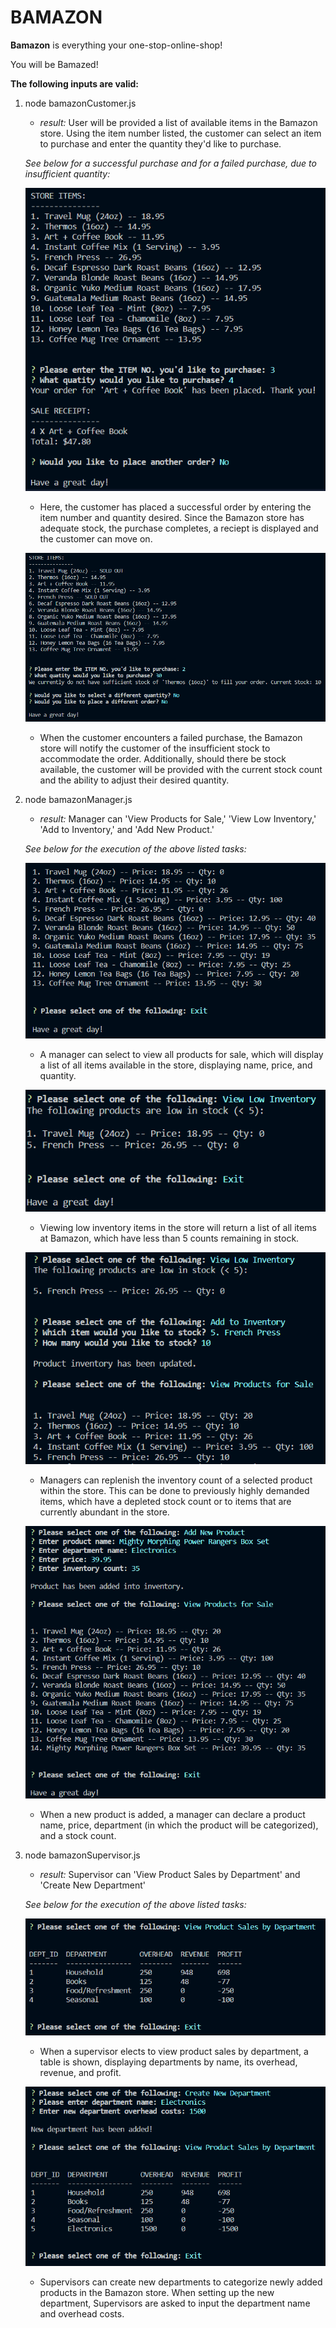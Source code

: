 # BAMAZON

**Bamazon** is everything your one-stop-online-shop!

You will be Bamazed!


**The following inputs are valid:**
1. node bamazonCustomer.js
    - *result:* User will be provided a list of available items in the Bamazon store. Using the item number listed, the customer can select an item to purchase and enter the quantity they'd like to purchase.
    
    *See below for a successful purchase and for a failed purchase, due to insufficient quantity:*
    
    ![Successful Purchase](./images/image1.png)
    - Here, the customer has placed a successful order by entering the item number and quantity desired. Since the Bamazon store has adequate stock, the purchase completes, a reciept is displayed and the customer can move on.

    ![Failed Purchase](./images/image2.png)
    - When the customer encounters a failed purchase, the Bamazon store will notify the customer of the insufficient stock to accommodate the order. Additionally, should there be stock available, the customer will be provided with the current stock count and the ability to adjust their desired quantity.

2. node bamazonManager.js
    - *result:* Manager can 'View Products for Sale,' 'View Low Inventory,' 'Add to Inventory,' and 'Add New Product.'

    *See below for the execution of the above listed tasks:*

    ![View Products for Sale](./images/image3.png)
    - A manager can select to view all products for sale, which will display a list of all items available in the store, displaying name, price, and quantity.

    ![View Low Inventory](./images/image4.png)
    - Viewing low inventory items in the store will return a list of all items at Bamazon, which have less than 5 counts remaining in stock.

    ![Add to Inventory](./images/image5.png)
    - Managers can replenish the inventory count of a selected product within the store. This can be done to previously highly demanded items, which have a depleted stock count or to items that are currently abundant in the store.

    ![Add New Product](./images/image6.png)
    - When a new product is added, a manager can declare a product name, price, department (in which the product will be categorized), and a stock count.

3. node bamazonSupervisor.js
    - *result:* Supervisor can 'View Product Sales by Department' and 'Create New Department'

    *See below for the execution of the above listed tasks:*

    ![View Product Sales by Department](./images/image7.png)
    - When a supervisor elects to view product sales by department, a table is shown, displaying departments by name, its overhead, revenue, and profit.

    ![Create New Department](./images/image8.png)
    - Supervisors can create new departments to categorize newly added products in the Bamazon store. When setting up the new department, Supervisors are asked to input the department name and overhead costs.
